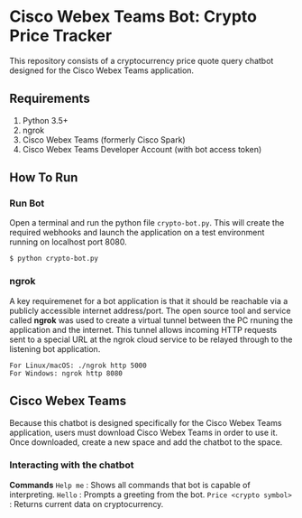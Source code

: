 # Cisco Webex Teams Bot: Crypto Price Tracker

This repository consists of a cryptocurrency price quote query chatbot designed for 
the Cisco Webex Teams application. 

## Requirements

1. Python 3.5+ 
2. ngrok 
3. Cisco Webex Teams (formerly Cisco Spark) 
4. Cisco Webex Teams Developer Account (with bot access token)

## How To Run

### Run Bot

Open a terminal and run the python file ```crypto-bot.py```. This will create the required webhooks and launch the application
on a test environment running on localhost port 8080. 

```
$ python crypto-bot.py
```

### ngrok 

A key requiremenet for a bot application is that it should be reachable via a publicly accessible internet address/port. 
The open source tool and service called **ngrok** was used to create a virtual tunnel between the PC rnuning the application 
and the internet. This tunnel allows incoming HTTP requests sent to a special URL at the ngrok cloud service to be relayed 
through to the listening bot application. 

```
For Linux/macOS: ./ngrok http 5000
For Windows: ngrok http 8080
```

## Cisco Webex Teams 

Because this chatbot is designed specifically for the Cisco Webex Teams application, users must download Cisco Webex Teams in order to use it.
Once downloaded, create a new space and add the chatbot to the space. 

### Interacting with the chatbot

**Commands**
```Help me```               : Shows all commands that bot is capable of interpreting.
```Hello```                 : Prompts a greeting from the bot. 
```Price <crypto symbol>``` : Returns current data on cryptocurrency. 